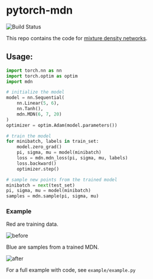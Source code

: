 # pytorch-mdn

![Build Status](https://app.travis-ci.com/sagelywizard/pytorch-mdn.svg?token=dz4Mst8SUgYSUZdMqRsK&branch=master)

This repo contains the code for [mixture density networks](http://citeseerx.ist.psu.edu/viewdoc/download?doi=10.1.1.120.5685&rep=rep1&type=pdf).

## Usage:

```python
import torch.nn as nn
import torch.optim as optim
import mdn

# initialize the model
model = nn.Sequential(
    nn.Linear(5, 6),
    nn.Tanh(),
    mdn.MDN(6, 7, 20)
)
optimizer = optim.Adam(model.parameters())

# train the model
for minibatch, labels in train_set:
    model.zero_grad()
    pi, sigma, mu = model(minibatch)
    loss = mdn.mdn_loss(pi, sigma, mu, labels)
    loss.backward()
    optimizer.step()

# sample new points from the trained model
minibatch = next(test_set)
pi, sigma, mu = model(minibatch)
samples = mdn.sample(pi, sigma, mu)
```

### Example

Red are training data.

![before](https://github.com/sagelywizard/pytorch-mdn/raw/master/data/before.png)

Blue are samples from a trained MDN.

![after](https://github.com/sagelywizard/pytorch-mdn/raw/master/data/after.png)

For a full example with code, see `example/example.py`
